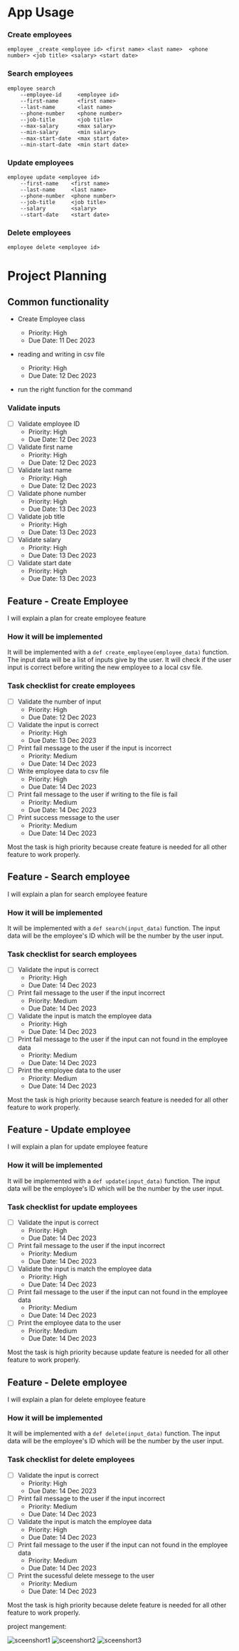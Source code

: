 # App Usage

### Create employees
```
employee _create <employee id> <first name> <last name>  <phone number> <job title> <salary> <start date>
```

### Search employees
```
employee search 
    --employee-id     <employee id>
    --first-name      <first name>
    --last-name       <last name>
    --phone-number    <phone number>
    --job-title       <job title>
    --max-salary      <max salary>
    --min-salary      <min salary>
    --max-start-date  <max start date>
    --min-start-date  <min start date>
```

### Update employees

```
employee update <employee id> 
    --first-name    <first name> 
    --last-name     <last name> 
    --phone-number  <phone number> 
    --job-title     <job title> 
    --salary        <salary> 
    --start-date    <start date> 
```
### Delete employees
```
employee delete <employee id>
```

# Project Planning

## Common functionality
* Create Employee class
    * Priority: High
    * Due Date: 11 Dec 2023 

* reading and writing in csv file
    * Priority: High
    * Due Date: 12 Dec 2023 
* run the right function for the command

### Validate inputs
- [ ] Validate employee ID
    * Priority: High
    * Due Date: 12 Dec 2023 
- [ ] Validate first name
    * Priority: High
    * Due Date: 12 Dec 2023 
- [ ] Validate last name
    * Priority: High
    * Due Date: 12 Dec 2023 
- [ ] Validate phone number
    * Priority: High
    * Due Date: 13 Dec 2023 
- [ ] Validate job title
    * Priority: High
    * Due Date: 13 Dec 2023 
- [ ] Validate salary
    * Priority: High
    * Due Date: 13 Dec 2023 
- [ ] Validate start date
    * Priority: High
    * Due Date: 13 Dec 2023 



## Feature - Create Employee
I will explain a plan for create employee feature

### How it will be implemented
It will be implemented with a `def create_employee(employee_data)` function. The input data will be a list of inputs give by the user. It will check if the user input is correct before writing the new employee to a local csv file. 

### Task checklist for create employees
- [ ] Validate the number of input
    * Priority: High
    * Due Date: 12 Dec 2023 
- [ ] Validate the input is correct
    * Priority: High
    * Due Date: 13 Dec 2023 
- [ ] Print fail message to the user if the input is incorrect
    * Priority: Medium
    * Due Date: 14 Dec 2023 
- [ ] Write employee data to csv file
    * Priority: High
    * Due Date: 14 Dec 2023 
- [ ] Print fail message to the user if writing to the file is fail
    * Priority: Medium
    * Due Date: 14 Dec 2023 
- [ ] Print success message to the user
    * Priority: Medium
    * Due Date: 14 Dec 2023 

Most the task is high priority because create feature is needed for all other feature to work properly. 


## Feature - Search employee
I will explain a plan for search employee feature

### How it will be implemented
It will be implemented with a `def search(input_data)` function. The input data will be the employee's ID which will be the number by the user input. 

### Task checklist for search employees
- [ ] Validate the input is correct
    * Priority: High
    * Due Date: 14 Dec 2023 
- [ ] Print fail message to the user if the input incorrect
    * Priority: Medium
    * Due Date: 14 Dec 2023 
- [ ] Validate the input is match the employee data
    * Priority: High
    * Due Date: 14 Dec 2023 
- [ ] Print fail message to the user if the input can not found in the  employee data
    * Priority: Medium
    * Due Date: 14 Dec 2023 
- [ ] Print the employee data to the user
    * Priority: Medium
    * Due Date: 14 Dec 2023 

Most the task is high priority because search feature is needed for all other feature to work properly. 

## Feature - Update employee
I will explain a plan for update employee feature

### How it will be implemented
It will be implemented with a `def update(input_data)` function. The input data will be the employee's ID which will be the number by the user input. 

### Task checklist for update employees
- [ ] Validate the input is correct
    * Priority: High
    * Due Date: 14 Dec 2023 
- [ ] Print fail message to the user if the input incorrect
    * Priority: Medium
    * Due Date: 14 Dec 2023 
- [ ] Validate the input is match the employee data
    * Priority: High
    * Due Date: 14 Dec 2023 
- [ ] Print fail message to the user if the input can not found in the  employee data
    * Priority: Medium
    * Due Date: 14 Dec 2023 
- [ ] Print the employee data to the user
    * Priority: Medium
    * Due Date: 14 Dec 2023 

Most the task is high priority because update feature is needed for all other feature to work properly. 

## Feature - Delete employee
I will explain a plan for delete employee feature

### How it will be implemented
It will be implemented with a `def delete(input_data)` function. The input data will be the employee's ID which will be the number by the user input. 

### Task checklist for delete employees
- [ ] Validate the input is correct
    * Priority: High
    * Due Date: 14 Dec 2023 
- [ ] Print fail message to the user if the input incorrect
    * Priority: Medium
    * Due Date: 14 Dec 2023 
- [ ] Validate the input is match the employee data
    * Priority: High
    * Due Date: 14 Dec 2023 
- [ ] Print fail message to the user if the input can not found in the  employee data
    * Priority: Medium
    * Due Date: 14 Dec 2023 
- [ ] Print the sucessful delete messege to the user
    * Priority: Medium
    * Due Date: 14 Dec 2023 

Most the task is high priority because delete feature is needed for all other feature to work properly. 

project mangement:

![sceenshort1](image.png)
![sceenshort2](image-1.png)
![sceenshort3](image-2.png)